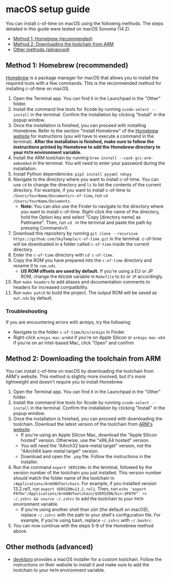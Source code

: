 # macOS setup guide

You can install c-of-time on macOS using the following methods. The steps detailed in this guide were tested on macOS Sonoma (14.2).

- [Method 1: Homebrew (recommended)](#method-1-homebrew-recommended)
- [Method 2: Downloading the toolchain from ARM](#method-2-downloading-the-toolchain-from-arm)
- [Other methods (advanced)](#other-methods-advanced)

## Method 1: Homebrew (recommended)

[Homebrew](https://brew.sh) is a package manager for macOS that allows you to install the required tools with a few commands. This is the recommended method for installing c-of-time on macOS.

1. Open the Terminal app. You can find it in the Launchpad in the "Other" folder.
2. Install the command line tools for Xcode by running `xcode-select --install` in the terminal. Confirm the installation by clicking "Install" in the popup window.
3. Once the installation is finished, you can proceed with installing Homebrew. Refer to the section "Install Homebrew" of the [Homebrew website](https://brew.sh) for instructions (you will have to execute a command in the terminal). **After the installation is finished, make sure to follow the instructions printed by Homebrew to add the Homebrew directory to your `PATH` environment variable.**
4. Install the ARM toolchain by running `brew install --cask gcc-arm-embedded` in the terminal. You will need to enter your password during the installation.
5. Install Python dependencies: `pip3 install pyyaml ndspy`
6. Navigate to the directory where you want to install c-of-time. You can use `cd` to change the directory and `ls` to list the contents of the current directory. For example, if you want to install c-of-time to `/Users/YourName/Documents/c-of-time`, run `cd /Users/YourName/Documents`.
    - **Note:** You can also use the Finder to navigate to the directory where you want to install c-of-time. Right-click the name of the directory, hold the Option key and select "Copy [directory name] as Pathname". Then, run `cd ` in the terminal and paste the path by pressing Command+V.
5. Download this repository by running `git clone --recursive https://github.com/SkyTemple/c-of-time.git` in the terminal. c-of-time will be downloaded in a folder called `c-of-time` inside the current directory.
6. Enter the `c-of-time` directory with `cd c-of-time`.
7. Copy the ROM you have prepared into the `c-of-time` directory and rename it to `rom.nds`.
    - **US ROM offsets are used by default.** If you're using a EU or JP ROM, change the `REGION` variable in `Makefile` to `EU` or `JP` accordingly.
8. Run `make headers` to add aliases and documentation comments to headers for increased compatibility.
9. Run `make patch` to build the project. The output ROM will be saved as `out.nds` by default.

### Troubleshooting

If you are encountering errors with armips, try the following:
- Navigate to the folder `c-of-time/bin/armips` in Finder
- Right-click `armips-mac-arm64` if you're on Apple Silicon or `armips-mac-x64` if you're on an Intel-based Mac, click "Open" and confirm

## Method 2: Downloading the toolchain from ARM

You can install c-of-time on macOS by downloading the toolchain from ARM's website.
This method is slightly more involved, but it's more lightweight and doesn't require you to install Homebrew.

1. Open the Terminal app. You can find it in the Launchpad in the "Other" folder.
2. Install the command line tools for Xcode by running `xcode-select --install` in the terminal. Confirm the installation by clicking "Install" in the popup window.
3. Once the installation is finished, you can proceed with downloading the toolchain. Download the latest version of the toolchain from [ARM's website](https://developer.arm.com/downloads/-/arm-gnu-toolchain-downloads).
    - If you're using an Apple Silicon Mac, download the "Apple Silicon hosted" version. Otherwise, use the "x86_64 hosted" version.
    - You will need the "AArch32 bare-metal target" version, not the "AArch64 bare-metal target" version.
    - Download and open the `.pkg` file. Follow the instructions in the installer.
4. Run the command `export VERSION=` in the terminal, followed by the version number of the toolchain you just installed. This version number should match the folder name of the toolchain in `/Applications/ArmGNUToolchain`. For example, if you installed version 13.2.rel1, run `export VERSION=13.2.rel1`. Then, run `echo 'export PATH="/Applications/ArmGNUToolchain/$VERSION/bin:$PATH"' >> ~/.zshrc && source ~/.zshrc` to add the toolchain to your `PATH` environment variable.
    - If you're using another shell than zsh (the default on macOS), replace `~/.zshrc` with the path to your shell's configuration file. For example, if you're using bash, replace `~/.zshrc` with `~/.bashrc`.
5. You can now continue with the steps 5-9 of the Homebrew method above.

## Other methods (advanced)

- [devkitpro](https://devkitpro.org/wiki/Getting_Started) provides a macOS installer for a custom toolchain. Follow the instructions on their website to install it and make sure to add the toolchain to your `PATH` environment variable.
